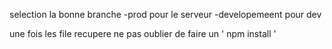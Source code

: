 selection la bonne branche 
          -prod pour le serveur 
          -developemeent pour dev 
          
          
une fois les file recupere ne pas oublier de faire un ' npm install ' 
